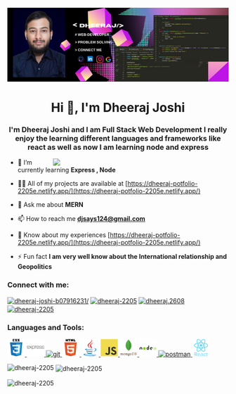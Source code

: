 ![logo](https://github.com/Dheeraj-2205/Dheeraj-2205/blob/main/Dheeraj%20(1).png)

<h1 align="center">Hi 👋, I'm Dheeraj Joshi</h1>
<h3 align="center">I'm Dheeraj Joshi and I am Full Stack Web Development I really enjoy the learning different languages and frameworks like react as well as now I am learning node and express</h3>
<img align = "right" width = 400 src = "https://encrypted-tbn0.gstatic.com/images?q=tbn:ANd9GcTRt_AtbY8xFVNAVsAealDog_ZmNBq8mO8F7w&usqp=CAU">

- 🌱 I’m currently learning **Express , Node**

- 👨‍💻 All of my projects are available at [https://dheeraj-potfolio-2205e.netlify.app/](https://dheeraj-potfolio-2205e.netlify.app/)

- 💬 Ask me about **MERN**

- 📫 How to reach me **djsays124@gmail.com**

- 📄 Know about my experiences [https://dheeraj-potfolio-2205e.netlify.app/](https://dheeraj-potfolio-2205e.netlify.app/)

- ⚡ Fun fact **I am very well know about the International relationship and Geopolitics**

<h3 align="left">Connect with me:</h3>
<p align="left">
<a href="https://linkedin.com/in/dheeraj-joshi-b07916231/" target="blank"><img align="center" src="https://raw.githubusercontent.com/rahuldkjain/github-profile-readme-generator/master/src/images/icons/Social/linked-in-alt.svg" alt="dheeraj-joshi-b07916231/" height="30" width="40" /></a>
<a href="https://codesandbox.com/dheeraj-2205" target="blank"><img align="center" src="https://raw.githubusercontent.com/rahuldkjain/github-profile-readme-generator/master/src/images/icons/Social/codesandbox.svg" alt="dheeraj-2205" height="30" width="40" /></a>
<a href="https://instagram.com/dheeraj.2608" target="blank"><img align="center" src="https://raw.githubusercontent.com/rahuldkjain/github-profile-readme-generator/master/src/images/icons/Social/instagram.svg" alt="dheeraj.2608" height="30" width="40" /></a>
<a href="https://www.leetcode.com/dheeraj-2205" target="blank"><img align="center" src="https://raw.githubusercontent.com/rahuldkjain/github-profile-readme-generator/master/src/images/icons/Social/leet-code.svg" alt="dheeraj-2205" height="30" width="40" /></a>
</p>

<h3 align="left">Languages and Tools:</h3>
<p align="left"> <a href="https://www.w3schools.com/css/" target="_blank" rel="noreferrer"> <img src="https://raw.githubusercontent.com/devicons/devicon/master/icons/css3/css3-original-wordmark.svg" alt="css3" width="40" height="40"/> </a> <a href="https://expressjs.com" target="_blank" rel="noreferrer"> <img src="https://raw.githubusercontent.com/devicons/devicon/master/icons/express/express-original-wordmark.svg" alt="express" width="40" height="40"/> </a> <a href="https://git-scm.com/" target="_blank" rel="noreferrer"> <img src="https://www.vectorlogo.zone/logos/git-scm/git-scm-icon.svg" alt="git" width="40" height="40"/> </a> <a href="https://www.w3.org/html/" target="_blank" rel="noreferrer"> <img src="https://raw.githubusercontent.com/devicons/devicon/master/icons/html5/html5-original-wordmark.svg" alt="html5" width="40" height="40"/> </a> <a href="https://www.java.com" target="_blank" rel="noreferrer"> <img src="https://raw.githubusercontent.com/devicons/devicon/master/icons/java/java-original.svg" alt="java" width="40" height="40"/> </a> <a href="https://developer.mozilla.org/en-US/docs/Web/JavaScript" target="_blank" rel="noreferrer"> <img src="https://raw.githubusercontent.com/devicons/devicon/master/icons/javascript/javascript-original.svg" alt="javascript" width="40" height="40"/> </a> <a href="https://www.mongodb.com/" target="_blank" rel="noreferrer"> <img src="https://raw.githubusercontent.com/devicons/devicon/master/icons/mongodb/mongodb-original-wordmark.svg" alt="mongodb" width="40" height="40"/> </a> <a href="https://nodejs.org" target="_blank" rel="noreferrer"> <img src="https://raw.githubusercontent.com/devicons/devicon/master/icons/nodejs/nodejs-original-wordmark.svg" alt="nodejs" width="40" height="40"/> </a> <a href="https://postman.com" target="_blank" rel="noreferrer"> <img src="https://www.vectorlogo.zone/logos/getpostman/getpostman-icon.svg" alt="postman" width="40" height="40"/> </a> <a href="https://reactjs.org/" target="_blank" rel="noreferrer"> <img src="https://raw.githubusercontent.com/devicons/devicon/master/icons/react/react-original-wordmark.svg" alt="react" width="40" height="40"/> </a> </p>

<p><img align="left" src="https://github-readme-stats.vercel.app/api/top-langs?username=dheeraj-2205&show_icons=true&locale=en&layout=compact" alt="dheeraj-2205" /></p>

<p>&nbsp;<img align="center" src="https://github-readme-stats.vercel.app/api?username=dheeraj-2205&show_icons=true&locale=en" alt="dheeraj-2205" /></p>

<p><img align="center" src="https://github-readme-streak-stats.herokuapp.com/?user=dheeraj-2205&" alt="dheeraj-2205" /></p>



